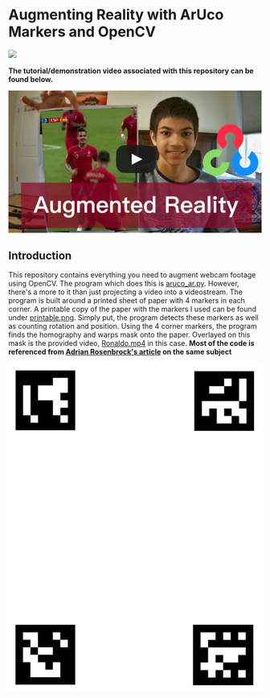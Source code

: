 # Augmenting Reality with ArUco Markers and OpenCV
<p align="left">
  <img src="doc/demo.gif">
</p>

**The tutorial/demonstration video associated with this repository can be found below.**

[![Link to my vid](https://github.com/armaanpriyadarshan/Augmented-Reality-with-OpenCV/blob/main/doc/thumbnail.png)]()

## Introduction
This repository contains everything you need to augment webcam footage using OpenCV. The program which does this is [aruco_ar.py](https://github.com/armaanpriyadarshan/Augmented-Reality-with-OpenCV/blob/main/aruco_ar.py). However, there's a more to it than just projecting a video into a videostream. The program is built around a printed sheet of paper with 4 markers in each corner. A printable copy of the paper with the markers I used can be found under [printable.png](https://github.com/armaanpriyadarshan/Augmented-Reality-with-OpenCV/blob/main/printable.png). Simply put, the program detects these markers as well as counting rotation and position. Using the 4 corner markers, the program finds the homography and warps mask onto the paper. Overlayed on this mask is the provided video, [Ronaldo.mp4](https://github.com/armaanpriyadarshan/Augmented-Reality-with-OpenCV/blob/main/Ronaldo.mp4) in this case. **Most of the code is referenced from [Adrian Rosenbrock's article](https://www.pyimagesearch.com/2021/01/11/opencv-video-augmented-reality/) on the same subject**
<p align="left">
  <img src="printable.png">
</p>
